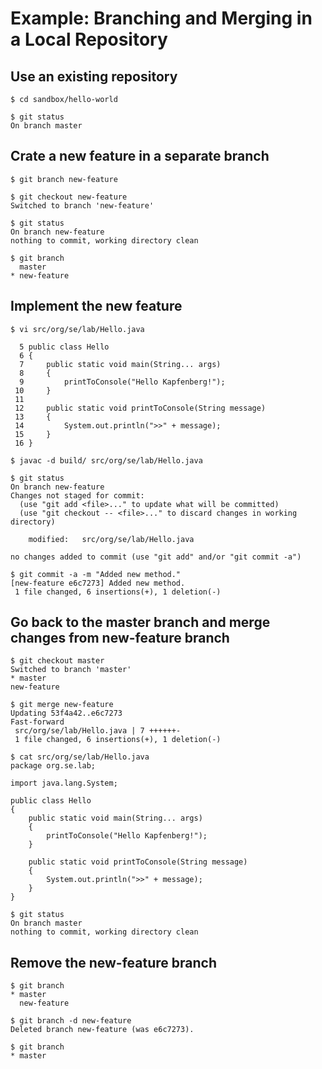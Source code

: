 Example: Branching and Merging in a Local Repository
===================================================


Use an existing repository
---------------------------

```
$ cd sandbox/hello-world
```

```
$ git status
On branch master
```

Crate a new feature in a separate branch
----------------------------------------

```
$ git branch new-feature

$ git checkout new-feature
Switched to branch 'new-feature'
```

```
$ git status
On branch new-feature
nothing to commit, working directory clean
```

```
$ git branch
  master
* new-feature
```

Implement the new feature
-------------------------

```
$ vi src/org/se/lab/Hello.java 

  5 public class Hello
  6 {
  7     public static void main(String... args)
  8     {
  9         printToConsole("Hello Kapfenberg!");
 10     }
 11 
 12     public static void printToConsole(String message)
 13     {
 14         System.out.println(">>" + message);
 15     }
 16 }
```

```
$ javac -d build/ src/org/se/lab/Hello.java 
```

```
$ git status
On branch new-feature
Changes not staged for commit:
  (use "git add <file>..." to update what will be committed)
  (use "git checkout -- <file>..." to discard changes in working directory)

	modified:   src/org/se/lab/Hello.java

no changes added to commit (use "git add" and/or "git commit -a")
```
```
$ git commit -a -m "Added new method."
[new-feature e6c7273] Added new method.
 1 file changed, 6 insertions(+), 1 deletion(-)
```

Go back to the master branch and merge changes from new-feature branch
----------------------------------------------------------------------

```
$ git checkout master
Switched to branch 'master'
* master
new-feature
```

```
$ git merge new-feature
Updating 53f4a42..e6c7273
Fast-forward
 src/org/se/lab/Hello.java | 7 ++++++-
 1 file changed, 6 insertions(+), 1 deletion(-)
```

```
$ cat src/org/se/lab/Hello.java 
package org.se.lab;

import java.lang.System;

public class Hello
{
    public static void main(String... args)
    {
        printToConsole("Hello Kapfenberg!");
    }

    public static void printToConsole(String message)
    {
        System.out.println(">>" + message);
    }
}
```

```
$ git status
On branch master
nothing to commit, working directory clean
```

Remove the new-feature branch
-----------------------------

```
$ git branch
* master
  new-feature
```

```
$ git branch -d new-feature
Deleted branch new-feature (was e6c7273).
```

```
$ git branch
* master
```
